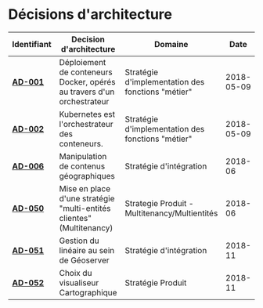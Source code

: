 # Décisions d'architecture


|Identifiant|Decision d'architecture|Domaine|Date|
|---|---|---|---|
|**[AD-001](./0601.ArchitectureDecisions.md)**|Déploiement de conteneurs Docker, opérés au travers d'un orchestrateur|Stratégie d'implementation des fonctions "métier"|2018-05-09|
|**[AD-002](./0602.ArchitectureDecisions.md)** | Kubernetes est l'orchestrateur des conteneurs.|Stratégie d'implementation des fonctions "métier"|2018-05-09|
|**[AD-006](./0606.ArchitectureDecisions.md)**  | Manipulation de contenus géographiques | Stratégie d'intégration | 2018-06 |
|**[AD-050](./0650.ArchitectureDecisions.md)** |Mise en place d'une stratégie "multi-entités clientes" (Multitenancy) | Strategie Produit - Multitenancy/Multientités | 2018-06 |
**[AD-051](./0651.ArchitectureDecisions.md)** |Gestion du linéaire au sein de Géoserver | Stratégie d'intégration | 2018-11 |
**[AD-052](./0652.ArchitectureDecisions.md)** | Choix du visualiseur Cartographique | Stratégie Produit | 2018-11 |